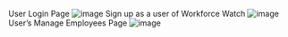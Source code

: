 User Login Page 
![image](https://github.com/user-attachments/assets/8d093ba1-b0fe-491f-b0b8-17ffc2820105)
Sign up as a user of Workforce Watch 
![image](https://github.com/user-attachments/assets/51d7063a-d633-4342-a764-ee9304872976)
User’s Manage Employees Page 
![image](https://github.com/user-attachments/assets/f156d4ed-e2d4-422a-8a2c-f5639bfbadde)


